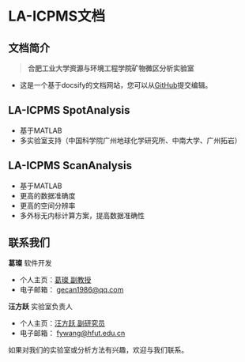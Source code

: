 # LA-ICPMS文档

## 文档简介

> **合肥工业大学资源与环境工程学院矿物微区分析实验室**

- 这是一个基于docsify的文档网站，您可以从[GitHub](https://github.com/luminouskk/LA_Docs)提交编辑。

## LA-ICPMS SpotAnalysis

- 基于MATLAB
- 多实验室支持（中国科学院广州地球化学研究所、中南大学、广州拓岩）

## LA-ICPMS ScanAnalysis

- 基于MATLAB
- 更高的数据准确度
- 更高的空间分辨率
- 多外标无内标计算方案，提高数据准确性

## 联系我们

**葛璨** 软件开发
- 个人主页：[葛璨 副教授](http://geoscience.hfut.edu.cn/2021/0408/c11047a253392/page.htm) 
- 电子邮箱： gecan1986@qq.com

**汪方跃** 实验室负责人
- 个人主页：[汪方跃 副研究员](http://geoscience.hfut.edu.cn/2022/0511/c11047a277949/page.htm)
- 电子邮箱： fywang@hfut.edu.cn

如果对我们的实验室或分析方法有兴趣，欢迎与我们联系。
